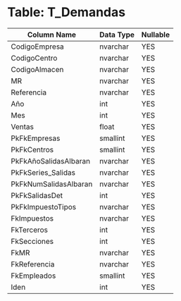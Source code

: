 # Table: T_Demandas

| Column Name | Data Type | Nullable |
|-------------|-----------|----------|
| CodigoEmpresa | nvarchar | YES |
| CodigoCentro | nvarchar | YES |
| CodigoAlmacen | nvarchar | YES |
| MR | nvarchar | YES |
| Referencia | nvarchar | YES |
| Año | int | YES |
| Mes | int | YES |
| Ventas | float | YES |
| PkFkEmpresas | smallint | YES |
| PkFkCentros | smallint | YES |
| PkFkAñoSalidasAlbaran | nvarchar | YES |
| PkFkSeries_Salidas | nvarchar | YES |
| PkFkNumSalidasAlbaran | nvarchar | YES |
| PkFkSalidasDet | int | YES |
| PkFkImpuestoTipos | nvarchar | YES |
| FkImpuestos | nvarchar | YES |
| FkTerceros | int | YES |
| FkSecciones | int | YES |
| FkMR | nvarchar | YES |
| FkReferencia | nvarchar | YES |
| FkEmpleados | smallint | YES |
| Iden | int | YES |
